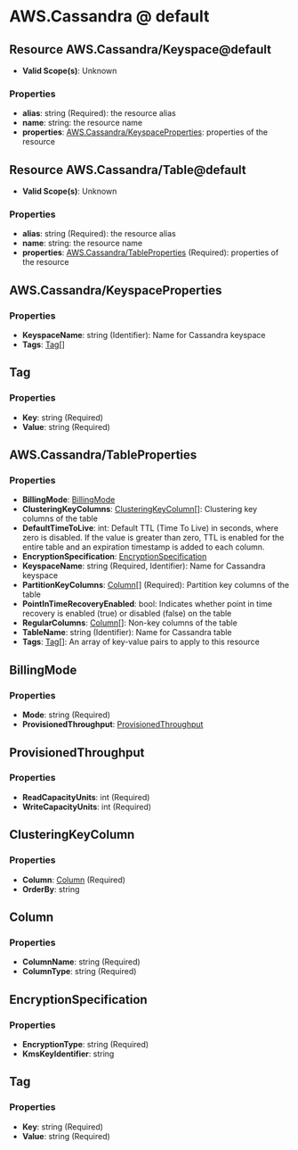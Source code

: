 # AWS.Cassandra @ default

## Resource AWS.Cassandra/Keyspace@default
* **Valid Scope(s)**: Unknown
### Properties
* **alias**: string (Required): the resource alias
* **name**: string: the resource name
* **properties**: [AWS.Cassandra/KeyspaceProperties](#awscassandrakeyspaceproperties): properties of the resource

## Resource AWS.Cassandra/Table@default
* **Valid Scope(s)**: Unknown
### Properties
* **alias**: string (Required): the resource alias
* **name**: string: the resource name
* **properties**: [AWS.Cassandra/TableProperties](#awscassandratableproperties) (Required): properties of the resource

## AWS.Cassandra/KeyspaceProperties
### Properties
* **KeyspaceName**: string (Identifier): Name for Cassandra keyspace
* **Tags**: [Tag](#tag)[]

## Tag
### Properties
* **Key**: string (Required)
* **Value**: string (Required)

## AWS.Cassandra/TableProperties
### Properties
* **BillingMode**: [BillingMode](#billingmode)
* **ClusteringKeyColumns**: [ClusteringKeyColumn](#clusteringkeycolumn)[]: Clustering key columns of the table
* **DefaultTimeToLive**: int: Default TTL (Time To Live) in seconds, where zero is disabled. If the value is greater than zero, TTL is enabled for the entire table and an expiration timestamp is added to each column.
* **EncryptionSpecification**: [EncryptionSpecification](#encryptionspecification)
* **KeyspaceName**: string (Required, Identifier): Name for Cassandra keyspace
* **PartitionKeyColumns**: [Column](#column)[] (Required): Partition key columns of the table
* **PointInTimeRecoveryEnabled**: bool: Indicates whether point in time recovery is enabled (true) or disabled (false) on the table
* **RegularColumns**: [Column](#column)[]: Non-key columns of the table
* **TableName**: string (Identifier): Name for Cassandra table
* **Tags**: [Tag](#tag)[]: An array of key-value pairs to apply to this resource

## BillingMode
### Properties
* **Mode**: string (Required)
* **ProvisionedThroughput**: [ProvisionedThroughput](#provisionedthroughput)

## ProvisionedThroughput
### Properties
* **ReadCapacityUnits**: int (Required)
* **WriteCapacityUnits**: int (Required)

## ClusteringKeyColumn
### Properties
* **Column**: [Column](#column) (Required)
* **OrderBy**: string

## Column
### Properties
* **ColumnName**: string (Required)
* **ColumnType**: string (Required)

## EncryptionSpecification
### Properties
* **EncryptionType**: string (Required)
* **KmsKeyIdentifier**: string

## Tag
### Properties
* **Key**: string (Required)
* **Value**: string (Required)

